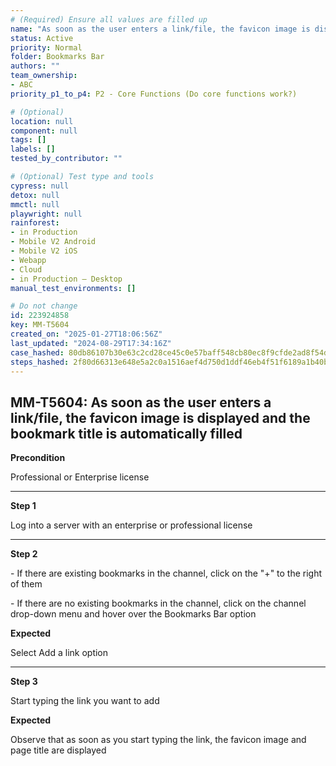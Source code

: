 ```yaml
---
# (Required) Ensure all values are filled up
name: "As soon as the user enters a link/file, the favicon image is displayed and the bookmark title is automatically filled"
status: Active
priority: Normal
folder: Bookmarks Bar
authors: ""
team_ownership:
- ABC
priority_p1_to_p4: P2 - Core Functions (Do core functions work?)

# (Optional)
location: null
component: null
tags: []
labels: []
tested_by_contributor: ""

# (Optional) Test type and tools
cypress: null
detox: null
mmctl: null
playwright: null
rainforest:
- in Production
- Mobile V2 Android
- Mobile V2 iOS
- Webapp
- Cloud
- in Production — Desktop
manual_test_environments: []

# Do not change
id: 223924858
key: MM-T5604
created_on: "2025-01-27T18:06:56Z"
last_updated: "2024-08-29T17:34:16Z"
case_hashed: 80db86107b30e63c2cd28ce45c0e57baff548cb80ec8f9cfde2ad8f54d7bd03eebdbcf78e8d2a6858b2aff0bf5cf5494
steps_hashed: 2f80d66313e648e5a2c0a1516aef4d750d1ddf46eb4f51f6189a1b40b3a682899e42fec3a51999833aa20f15b73ba9b6
---
```


<!-- (Auto-generated) Based on frontmatter's "key" and "name" -->

## MM-T5604: As soon as the user enters a link/file, the favicon image is displayed and the bookmark title is automatically filled

**Precondition**

Professional or Enterprise license

---

**Step 1**

Log into a server with an enterprise or professional license

---

**Step 2**

\- If there are existing bookmarks in the channel, click on the "+" to the right of them

\- If there are no existing bookmarks in the channel, click on the channel drop-down menu and hover over the Bookmarks Bar option

**Expected**

Select Add a link option

---

**Step 3**

Start typing the link you want to add

**Expected**

Observe that as soon as you start typing the link, the favicon image and page title are displayed
